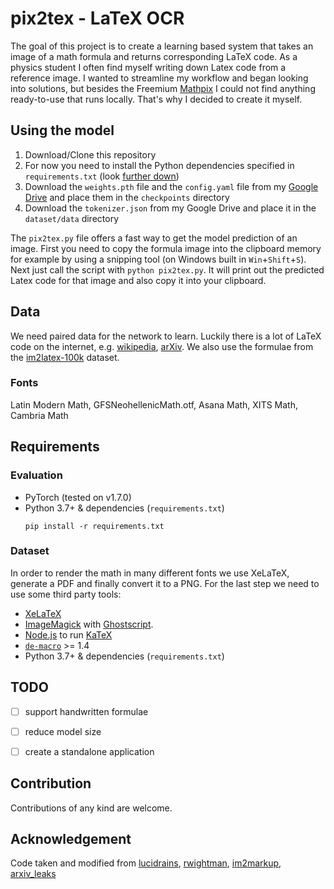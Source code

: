 # pix2tex - LaTeX OCR
The goal of this project is to create a learning based system that takes an image of a math formula and returns corresponding LaTeX code. As a physics student I often find myself writing down Latex code from a reference image. I wanted to streamline my workflow and began looking into solutions, but besides the Freemium [Mathpix](https://mathpix.com/) I could not find anything ready-to-use that runs locally. That's why I decided to create it myself.


## Using the model
1. Download/Clone this repository
2. For now you need to install the Python dependencies specified in `requirements.txt` (look [further down](https://github.com/lukas-blecher/LaTeX-OCR#Requirements))
3. Download the `weights.pth` file and the `config.yaml` file from my [Google Drive](https://drive.google.com/drive/folders/1cgmyiaT5uwQJY2pB0ngebuTcK5ivKXIb) and place them in the `checkpoints` directory
4. Download the `tokenizer.json` from my Google Drive and place it in the `dataset/data` directory

The `pix2tex.py` file offers a fast way to get the model prediction of an image. First you need to copy the formula image into the clipboard memory for example by using a snipping tool (on Windows built in `Win`+`Shift`+`S`). Next just call the script with `python pix2tex.py`. It will print out the predicted Latex code for that image and also copy it into your clipboard.

## Data
We need paired data for the network to learn. Luckily there is a lot of LaTeX code on the internet, e.g. [wikipedia](www.wikipedia.org), [arXiv](www.arxiv.org). We also use the formulae from the [im2latex-100k](https://zenodo.org/record/56198#.V2px0jXT6eA) dataset.

### Fonts
Latin Modern Math, GFSNeohellenicMath.otf, Asana Math, XITS Math, Cambria Math

## Requirements
### Evaluation
* PyTorch (tested on v1.7.0)
* Python 3.7+ & dependencies (`requirements.txt`)
  ```
  pip install -r requirements.txt
  ```
### Dataset
In order to render the math in many different fonts we use  XeLaTeX, generate a PDF and finally convert it to a PNG. For the last step we need to use some third party tools: 
* [XeLaTeX](https://www.ctan.org/pkg/xetex)
* [ImageMagick](https://imagemagick.org/) with [Ghostscript](https://www.ghostscript.com/index.html).
* [Node.js](https://nodejs.org/) to run [KaTeX](https://github.com/KaTeX/KaTeX)
* [`de-macro`](https://www.ctan.org/pkg/de-macro) >= 1.4
* Python 3.7+ & dependencies (`requirements.txt`)

## TODO
- [ ] support handwritten formulae
- [ ] reduce model size
- [ ] create a standalone application


## Contribution
Contributions of any kind are welcome.

## Acknowledgement
Code taken and modified from [lucidrains](https://github.com/lucidrains), [rwightman](https://github.com/rwightman/pytorch-image-models), [im2markup](https://github.com/harvardnlp/im2markup), [arxiv_leaks](https://github.com/soskek/arxiv_leaks)
